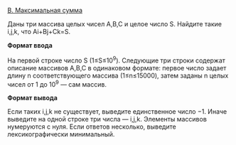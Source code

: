 <a href="https://contest.yandex.ru/contest/29075/problems/B/">B. Максимальная сумма</a>

Даны три массива целых чисел A,B,C и целое число S.
Найдите такие i,j,k, что Ai+Bj+Ck=S.

**Формат ввода**

На первой строке число S (1≤S≤10<sup>9</sup>). Следующие три строки содержат описание массивов A,B,C в одинаковом формате: первое число задает длину n соответствующего массива (1≤n≤15000), затем заданы n целых чисел от 1 до 10<sup>9</sup> — сам массив.

**Формат вывода**

Если таких i,j,k не существует, выведите единственное число −1. Иначе выведите на одной строке три числа — i,j,k. Элементы массивов нумеруются с нуля. Если ответов несколько, выведите лексикографически минимальный.
